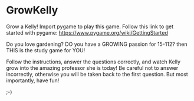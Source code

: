 # GrowKelly
Grow a Kelly!
Import pygame to play this game.
Follow this link to get started with pygame: https://www.pygame.org/wiki/GettingStarted

Do you love gardening?
DO you have a GROWING passion for 15-112?
then THIS is the study game for YOU!

Follow the instructions, answer the questions correctly, and watch Kelly grow into the amazing professor she is today!
Be careful not to answer incorrectly, otherwise you will be taken back to the first question.
But most importantly, have fun!


;-)
